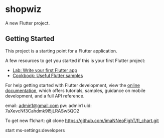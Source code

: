 # shopwiz

A new Flutter project.

## Getting Started

This project is a starting point for a Flutter application.

A few resources to get you started if this is your first Flutter project:

- [Lab: Write your first Flutter app](https://docs.flutter.dev/get-started/codelab)
- [Cookbook: Useful Flutter samples](https://docs.flutter.dev/cookbook)

For help getting started with Flutter development, view the
[online documentation](https://docs.flutter.dev/), which offers tutorials,
samples, guidance on mobile development, and a full API reference.






email: admin1@gmail.com
pw: admin1
uid: 7aXevcNf3Cahdmk9l5jLRASw5QO2

To get new f1chart:
git clone https://github.com/imaNNeoFighT/fl_chart.git

start ms-settings:developers

